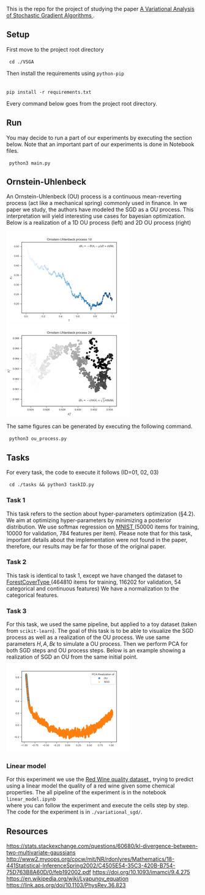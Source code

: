 This is the repo for the project of studying the paper <a href="https://arxiv.org/pdf/1602.02666.pdf"> A Variational Analysis of Stochastic Gradient Algorithms </a>. 
## Setup  
First move to the project root directory 

<code> cd ./VSGA </code>

Then install the requirements using <code>python-pip</code>

<code>
pip install -r requirements.txt
</code>

Every command below goes from the project root directory.

## Run
You may decide to run a part of our experiments by executing the section below. Note that an important part of our experiments is done in Notebook files.

<code> python3 main.py   </code>

## Ornstein-Uhlenbeck 
An Ornstein-Uhlenbeck (OU) process is a continuous mean-reverting process (act like a mechanical spring) commonly used in finance. 
In we paper we study, the authors have modeled the SGD as a OU process. This interpretation will yield interesting use cases for bayesian optimization.
Below is a realization of a 1D OU process (left) and 2D OU process (right) 

<img src="data/fig/ou1d.png" width="320px" height="240px"  alt="1D OU process"/><img src="data/fig/ou2d.png" width="320px" height="240px"  alt="2D OU process"/> 

The same figures can be generated by executing the following command. 

<code> python3 ou_process.py </code>

## Tasks 
For every task, the code to execute it follows (ID=01, 02, 03)

<code> cd ./tasks && python3 taskID.py</code>

### Task 1

This task refers to the section about hyper-parameters optimization (§4.2). We aim at optimizing hyper-parameters by minimizing a posterior distribution. 
We use softmax regression on <a href="http://yann.lecun.com/exdb/mnist/"> MNIST </a> (50000 items for training, 10000 for validation, 784 features per item).
Please note that for this task, important details about the implementation were not found in the paper, therefore, our results may be far for those of the original paper. 

### Task 2
This task is identical to task 1, except we have changed the dataset to <a href="https://archive.ics.uci.edu/ml/datasets/covertype"> ForestCoverType </a> (464810 items for training, 116202 for validation, 54 categorical and continuous features) 
We have a normalization to the categorical features. 

### Task 3

For this task, we used the same pipeline, but applied to a toy dataset (taken from <code>scikit-learn</code>). The goal of this task is to be able to visualize the SGD process as well as a realization of the OU process. 
We use same parameters $H, A, B \epsilon$ to simulate a OU process. Then we perform PCA for both SGD steps and OU process steps.
Below is an example showing a realization of SGD an OU from the same initial point. 
<img src="data/fig/task3/OUvsSGD_PCA.png" width="320px" height="240px"  alt="OU process"/>

### Linear model 

For this experiment we use the <a href="https://www.kaggle.com/uciml/red-wine-quality-cortez-et-al-2009"> Red Wine quality dataset </a>, trying to predict using a linear model the quality of a red wine given some chemical properties. The all pipeline of the experiment is in the notebook <code> linear_model.ipynb </code> where you can follow the experiment and execute the cells step by step. The code for the experiment is in <code>./variational_sgd/</code>.
## Resources 

https://stats.stackexchange.com/questions/60680/kl-divergence-between-two-multivariate-gaussians
http://www2.myoops.org/cocw/mit/NR/rdonlyres/Mathematics/18-441Statistical-InferenceSpring2002/C4505E54-35C3-420B-B754-75D763B8A60D/0/feb192002.pdf
https://doi.org/10.1093/imamci/9.4.275
https://en.wikipedia.org/wiki/Lyapunov_equation
https://link.aps.org/doi/10.1103/PhysRev.36.823
